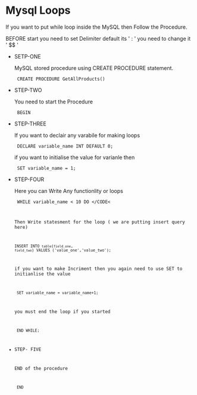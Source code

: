 # Mysql Loops
  If you want to put while loop inside the MySQL then Follow the Procedure.

BEFORE start you need to set Delimiter
default its ' : ' you need to change it ' $$ '

* SETP-ONE 
  
  MySQL stored procedure using CREATE PROCEDURE statement.
  
  <CODE> CREATE PROCEDURE GetAllProducts() </CODE>

* STEP-TWO

  You need to start the Procedure
  
  <CODE> BEGIN </CODE>

* STEP-THREE
  
  If you want to declair any varabile for making loops 
  
  <CODE> DECLARE variable_name INT DEFAULT 0; </CODE>

  if you want to initialise the value for varianle then
  
  <CODE> SET variable_name = 1; </CODE>

* STEP-FOUR
  
  Here you can Write Any functionlity or loops 
  
  <CODE> WHILE variable_name < 10 DO </CODE<

  Then Write statesment for the loop ( we are putting insert query here)
  
  <CODE>INSERT INTO `table`(`field_one`, `field_two`) VALUES ('value_one','value_two');</CODE> 

  if you want to make Incriment then you again need to use SET to initianlise the value
  
  <CODE> SET variable_name = variable_name+1; </CODE>

  you must end the loop if you started 
  
  <CODE> END WHILE; </CODE>

* STEP- FIVE
  
  END of the procedure
  
  <CODE> END </CODE>




